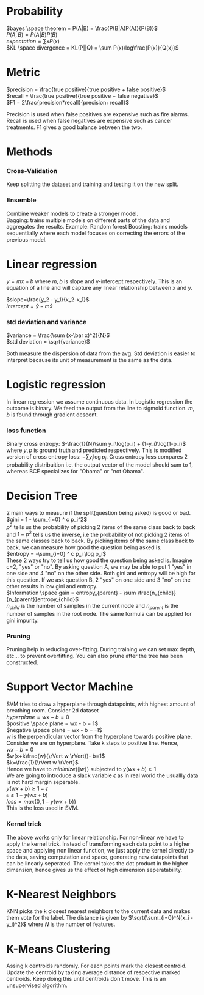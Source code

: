 # Probability
$bayes \space theorem = P(A|B) = \frac{P(B|A)P(A)}{P(B)}$<br>
$P(A,B) = P(A|B)P(B)$<br>
$expectation = \sum xP(x)$<br>
$KL \space divergence = KL(P||Q) = \sum P(x)\log\frac{P(x)}{Q(x)}$

# Metric
$precision = \frac{true positive}{true positive + false positive}$<br>
$recall = \frac{true positive}{true positive + false negative}$<br>
$F1 = 2\frac{precision*recall}{precision+recall}$

Precision is used when false positives are expensive such as fire alarms.
Recall is used when false negatives are expensive such as cancer treatments.
F1 gives a good balance between the two.

# Methods
### Cross-Validation
Keep splitting the dataset and training and testing it on the new split.
### Ensemble
Combine weaker models to create a stronger model.<br>
Bagging: trains multiple models on different parts of the data and aggregates the results. Example: Random forest
Boosting: trains models sequentlially where each model focuses on correcting the errors of the previous model.

# Linear regression
$y = mx + b$ where $m, b$ is slope and y-intercept respectively. This is an equation of a line and will capture any linear relationship between x and y.

$slope=\frac{y_2 - y_1}{x_2-x_1}$<br>
$intercept=\bar y - m\bar x$

### std deviation and variance
$variance = \frac{\sum (x-\bar x)^2}{N}$<br>
$std deviation = \sqrt{variance}$

Both measure the dispersion of data from the avg. Std deviation is easier to interpret because its unit of measurement is the same as the data.

# Logistic regression
In linear regression we assume continuous data. In Logistic regression the outcome is binary. We feed the output from the line to sigmoid function. $m,b$ is found through gradient descent.

### loss function
Binary cross entropy: $-\frac{1}{N}\sum y_i\log(p_i) + (1-y_i)\log(1-p_i)$<br>
where $y,p$ is ground truth and predicted respectively. This is modified version of cross entropy loss: $-\sum y_i \log p_i$. Cross entropy loss compares 2 probability distribuition i.e. the output vector of the model should sum to 1, whereas BCE specializes for "Obama" or "not Obama".

# Decision Tree
2 main ways to measure if the split(question being asked) is good or bad.<br>
$gini = 1 - \sum_{i=0} ^ c p_i^2$<br>
$p^2$ tells us the probability of picking 2 items of the same class back to back and $1-p^2$ tells us the inverse, i.e the probability of not picking 2 items of the same classes back to back. By picking items of the same class back to back, we can measure how good the question being asked is.<br>
$entropy = -\sum_{i=0} ^ c p_i \log p_i$<br>
These 2 ways try to tell us how good the question being asked is. Imagine c=2, "yes" or "no". By asking question A, we may be able to put 1 "yes" in one side and 4 "no" on the other side. Both gini and entropy will be high for this question. If we ask question B, 2 "yes" on one side and 3 "no" on the other results in low gini and entropy.<br>
$Information \space gain = entropy_{parent} - \sum \frac{n_{child}}{n_{parent}}entropy_{child}$<br>
$n_{child}$ is the number of samples in the current node and $n_{parent}$ is the number of samples in the root node. The same formula can be applied for gini impurity.

### Pruning
Pruning help in reducing over-fitting. During training we can set max depth, etc... to prevent overfitting. You can also prune after the tree has been constructed.

# Support Vector Machine
SVM tries to draw a hyperplane through datapoints, with highest amount of breathing room.
Consider 2d dataset<br>
$hyperplane= wx -b =0$<br>
$positive \space plane = wx - b = 1$<br>
$negative \space plane = wx - b = -1$<br>
$w$ is the perpendicular vector from the hyperplane towards positive plane.
Consider we are on hyperplane. Take k steps to positive line. Hence, <br>
$wx - b=0$<br>
$w(x+k\frac{w}{\rVert w \rVert})- b=1$<br>
$k=\frac{1}{\rVert w \rVert}$<br>
Hence we have to $minimize(\rVert w \rVert)$ subjected to $y(wx+b) \geq 1$<br>
We are going to introduce a slack variable $\epsilon$ as in real world the usuallly data is not hard margin seperable.<br>
$y(wx+b) \geq 1 - \epsilon$<br>
$\epsilon \geq 1 - y(wx+b)$<br>
$loss = max(0,1 - y(wx+b))$<br>
This is the loss used in SVM.
### Kernel trick
The above works only for linear relationship. For non-linear we have to apply the kernel trick.
Instead of transforming each data point to a higher space and applying non linear function, we just apply the kernel directly to the data, saving computation and space, generating new datapoints that can be linearly seperated.
The kernel takes the dot product in the higher dimension, hence gives us the effect of high dimension seperatability.

# K-Nearest Neighbors
KNN picks the k closest nearest neighbors to the current data and makes them vote for the label. The distance is given by $\sqrt{\sum_{i=0}^N(x_i - y_i)^2}$ where $N$ is the number of features.

# K-Means Clustering
Assing k centroids randomly. For each points mark the closest centroid. Update the centroid by taking average distance of respective marked centroids. Keep doing this until centroids don't move. This is an unsupervised algorithm.